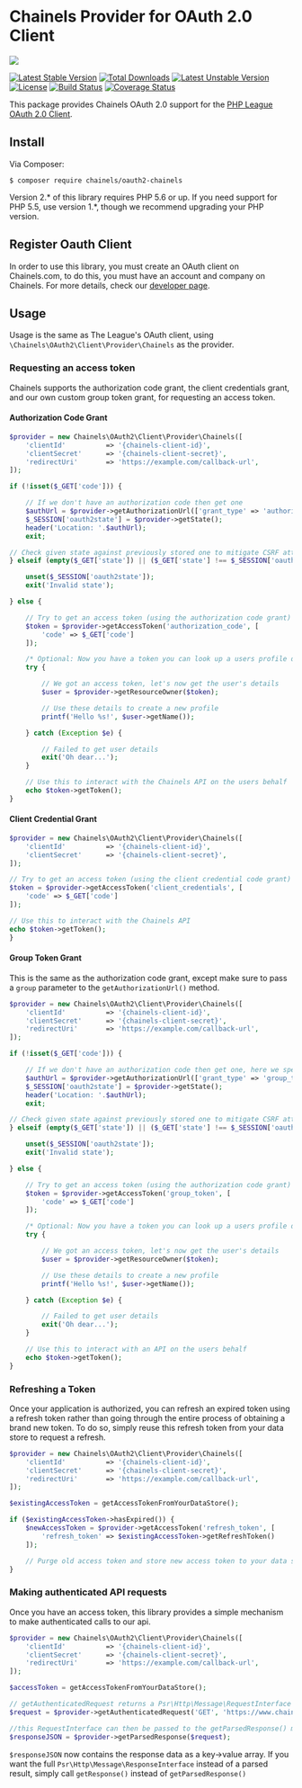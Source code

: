 # Chainels Provider for OAuth 2.0 Client
![](http://i.imgur.com/1inwYrO.png)

[![Latest Stable Version](https://poser.pugx.org/chainels/oauth2-chainels/v/stable)](https://packagist.org/packages/chainels/oauth2-chainels) [![Total Downloads](https://poser.pugx.org/chainels/oauth2-chainels/downloads)](https://packagist.org/packages/chainels/oauth2-chainels) [![Latest Unstable Version](https://poser.pugx.org/chainels/oauth2-chainels/v/unstable)](https://packagist.org/packages/chainels/oauth2-chainels) [![License](https://poser.pugx.org/chainels/oauth2-chainels/license)](https://packagist.org/packages/chainels/oauth2-chainels) [![Build Status](https://travis-ci.org/Chainels/oauth2-provider-php.svg?branch=master)](https://travis-ci.org/Chainels/oauth2-provider-php) [![Coverage Status](https://coveralls.io/repos/github/Chainels/oauth2-provider-php/badge.svg?branch=master)](https://coveralls.io/github/Chainels/oauth2-provider-php?branch=master)

This package provides Chainels OAuth 2.0 support for the [PHP League OAuth 2.0 Client](https://github.com/thephpleague/oauth2-client).

## Install
Via Composer:
```
$ composer require chainels/oauth2-chainels
```
Version 2.* of this library requires PHP 5.6 or up. If you need support for PHP 5.5, use version 1.*, though we recommend upgrading your PHP version.

## Register Oauth Client
In order to use this library, you must create an OAuth client on Chainels.com, to do this, you must have an account and company on Chainels. For more details, check our [developer page](https://www.chainels.com/developer).

## Usage

Usage is the same as The League's OAuth client, using `\Chainels\OAuth2\Client\Provider\Chainels` as the provider.

### Requesting an access token

Chainels supports the authorization code grant, the client credentials grant, and our own custom group token grant, for requesting an access token.

#### Authorization Code Grant

```php
$provider = new Chainels\OAuth2\Client\Provider\Chainels([
    'clientId'          => '{chainels-client-id}',
    'clientSecret'      => '{chainels-client-secret}',
    'redirectUri'       => 'https://example.com/callback-url',
]);

if (!isset($_GET['code'])) {

    // If we don't have an authorization code then get one
    $authUrl = $provider->getAuthorizationUrl(['grant_type' => 'authorization_code']);
    $_SESSION['oauth2state'] = $provider->getState();
    header('Location: '.$authUrl);
    exit;

// Check given state against previously stored one to mitigate CSRF attack
} elseif (empty($_GET['state']) || ($_GET['state'] !== $_SESSION['oauth2state'])) {

    unset($_SESSION['oauth2state']);
    exit('Invalid state');

} else {

    // Try to get an access token (using the authorization code grant)
    $token = $provider->getAccessToken('authorization_code', [
        'code' => $_GET['code']
    ]);

    /* Optional: Now you have a token you can look up a users profile data. You can also use this token for other HTTP calls to the REST API */
    try {

        // We got an access token, let's now get the user's details
        $user = $provider->getResourceOwner($token);

        // Use these details to create a new profile
        printf('Hello %s!', $user->getName());

    } catch (Exception $e) {

        // Failed to get user details
        exit('Oh dear...');
    }

    // Use this to interact with the Chainels API on the users behalf
    echo $token->getToken();
}
```

#### Client Credential Grant

```php
$provider = new Chainels\OAuth2\Client\Provider\Chainels([
    'clientId'          => '{chainels-client-id}',
    'clientSecret'      => '{chainels-client-secret}',
]);

// Try to get an access token (using the client credential code grant)
$token = $provider->getAccessToken('client_credentials', [
    'code' => $_GET['code']
]);

// Use this to interact with the Chainels API
echo $token->getToken();
}
```

#### Group Token Grant

This is the same as the authorization code grant, except make sure to pass a `group` parameter to the `getAuthorizationUrl()` method.

```php
$provider = new Chainels\OAuth2\Client\Provider\Chainels([
    'clientId'          => '{chainels-client-id}',
    'clientSecret'      => '{chainels-client-secret}',
    'redirectUri'       => 'https://example.com/callback-url',
]);

if (!isset($_GET['code'])) {

    // If we don't have an authorization code then get one, here we specify the group
    $authUrl = $provider->getAuthorizationUrl(['grant_type' => 'group_token', 'group' => '1234']);
    $_SESSION['oauth2state'] = $provider->getState();
    header('Location: '.$authUrl);
    exit;

// Check given state against previously stored one to mitigate CSRF attack
} elseif (empty($_GET['state']) || ($_GET['state'] !== $_SESSION['oauth2state'])) {

    unset($_SESSION['oauth2state']);
    exit('Invalid state');

} else {

    // Try to get an access token (using the authorization code grant)
    $token = $provider->getAccessToken('group_token', [
        'code' => $_GET['code']
    ]);

    /* Optional: Now you have a token you can look up a users profile data. You can also use this token for other HTTP calls to the REST API */
    try {

        // We got an access token, let's now get the user's details
        $user = $provider->getResourceOwner($token);

        // Use these details to create a new profile
        printf('Hello %s!', $user->getName());

    } catch (Exception $e) {

        // Failed to get user details
        exit('Oh dear...');
    }

    // Use this to interact with an API on the users behalf
    echo $token->getToken();
}
```

### Refreshing a Token

Once your application is authorized, you can refresh an expired token using a refresh token rather than going through the entire process of obtaining a brand new token. To do so, simply reuse this refresh token from your data store to request a refresh.

```php
$provider = new Chainels\OAuth2\Client\Provider\Chainels([
    'clientId'          => '{chainels-client-id}',
    'clientSecret'      => '{chainels-client-secret}',
    'redirectUri'       => 'https://example.com/callback-url',
]);

$existingAccessToken = getAccessTokenFromYourDataStore();

if ($existingAccessToken->hasExpired()) {
    $newAccessToken = $provider->getAccessToken('refresh_token', [
        'refresh_token' => $existingAccessToken->getRefreshToken()
    ]);

    // Purge old access token and store new access token to your data store.
}
```

### Making authenticated API requests
Once you have an access token, this library provides a simple mechanism to make authenticated calls to our api.

```php
$provider = new Chainels\OAuth2\Client\Provider\Chainels([
    'clientId'          => '{chainels-client-id}',
    'clientSecret'      => '{chainels-client-secret}',
    'redirectUri'       => 'https://example.com/callback-url',
]);

$accessToken = getAccessTokenFromYourDataStore();

// getAuthenticatedRequest returns a Psr\Http\Message\RequestInterface object
$request = $provider->getAuthenticatedRequest('GET', 'https://www.chainels.com/api/v2/companies/{id}', $accessToken);

//this RequestInterface can then be passed to the getParsedResponse() method to execute the request:
$responseJSON = $provider->getParsedResponse($request);
```

`$responseJSON` now contains the response data as a key->value array. If you want the full `Psr\Http\Message\ResponseInterface` instead of a parsed result, simply call `getResponse()` instead of `getParsedResponse()` 